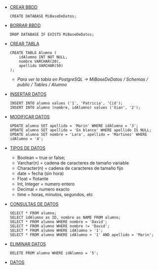 - [CREAR BBDD]()
	~~~
 	CREATE DATABASE MiBaseDeDatos;
 	~~~
- [BORRAR BBDD]()
 	~~~
 	DROP DATABASE IF EXISTS MiBaseDeDatos;
 	~~~

 - [CREAR TABLA]()
	~~~
	CREATE TABLE Alumno (
 		idAlumno INT NOT NULL,
 		nombre VARCHAR(20),
 		apellido VARCHAR(50)
 	);
	~~~
   	- *Para ver la tabla en PostgreSQL -> MiBaseDeDatos / Schemas / public / Tables / Alumno*
- [INSERTAR DATOS]()
  	~~~
	INSERT INTO alumno values ('1', 'Patricia', 'Cid');
	INSERT INTO alumno (nombre, idAlumno) values ('Xian', '2');
   	~~~
- [MODIFICAR DATOS]()
  	~~~
	UPDATE alumno SET apellido = 'Marin' WHERE idAlumno = '3';
	UPDATE alumno SET apellido = 'En blanco' WHERE apellido IS NULL;
	UPDATE alumno SET nombre = 'Lara', apellido = 'Martinez' WHERE idAlumno = '4';
   	~~~
- [TIPOS DE DATOS]()
  	- Boolean = true or false;
 	- Varchar(n) = cadena de caracteres de tamaño variable
  	- Character(n) = cadena de caracteres de tamaño fijo
  	- date = fecha (sin hora)
  	- Float = flotante
  	- Int, Integer = numero entero
  	- Decimal = numero exacto
  	- time = horas, minutos, segundos, etc
- [CONSULTAS DE DATOS]()
	~~~
 	SELECT * FROM alumno;
 	SELECT idAlumno as ID, nombre as NAME FROM alumno;
 	SELECT * FROM alumno WHERE nombre = 'David';
	SELECT * FROM alumno WHERE nombre != 'David';
	SELECT * FROM alumno WHERE idAlumno > '1';
	SELECT * FROM alumno WHERE idAlumno > '1' AND apellido = 'Marin';
 	~~~
- [ELIMINAR DATOS]()
  	~~~
   	DELETE FROM alumno WHERE idAlumno = '5';
   	~~~
- [ DATOS]()
